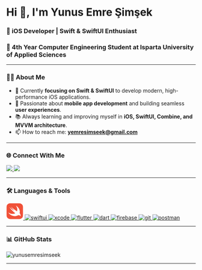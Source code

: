 <h1 align="left">Hi 👋, I'm Yunus Emre Şimşek</h1>
<h3 align="left">🚀 iOS Developer | Swift & SwiftUI Enthusiast</h3>
<h3 align="left">📍 4th Year Computer Engineering Student at Isparta University of Applied Sciences</h3>

---

### 🧑‍💻 About Me  
- 🌱 Currently **focusing on Swift & SwiftUI** to develop modern, high-performance iOS applications.  
- 📱 Passionate about **mobile app development** and building seamless **user experiences**.  
- 📚 Always learning and improving myself in **iOS, SwiftUI, Combine, and MVVM architecture**.  
- 📫 How to reach me: **yemresimseek@gmail.com**

---

### 🌐 Connect With Me  
<p align="left">
  <a href="https://linkedin.com/in/emresimsekk" target="_blank">
    <img src="https://img.shields.io/badge/LinkedIn-0A66C2?style=for-the-badge&logo=linkedin&logoColor=white" />
  </a>
  <a href="mailto:yemresimseek@gmail.com" target="_blank">
    <img src="https://img.shields.io/badge/Email-D14836?style=for-the-badge&logo=gmail&logoColor=white" />
  </a>
</p>

---

### 🛠️ Languages & Tools  
<p align="left">
  <!-- Swift -->
  <a href="https://developer.apple.com/swift/" target="_blank" rel="noreferrer">
    <img src="https://raw.githubusercontent.com/devicons/devicon/master/icons/swift/swift-original.svg" alt="swift" width="45" height="45"/>
  </a>
  <!-- SwiftUI -->
  <a href="https://developer.apple.com/xcode/swiftui/" target="_blank" rel="noreferrer">
    <img src="https://img.icons8.com/color/452/swiftui.png" alt="swiftui" width="45" height="45"/>
  </a>
  <!-- Xcode -->
  <a href="https://developer.apple.com/xcode/" target="_blank" rel="noreferrer">
    <img src="https://cdn.iconscout.com/icon/free/png-256/free-xcode-3521672-2945114.png" alt="xcode" width="45" height="45"/>
  </a>
  <!-- Flutter -->
  <a href="https://flutter.dev" target="_blank" rel="noreferrer">
    <img src="https://www.vectorlogo.zone/logos/flutterio/flutterio-icon.svg" alt="flutter" width="45" height="45"/>
  </a>
  <!-- Dart -->
  <a href="https://dart.dev" target="_blank" rel="noreferrer">
    <img src="https://www.vectorlogo.zone/logos/dartlang/dartlang-icon.svg" alt="dart" width="45" height="45"/>
  </a>
  <!-- Firebase -->
  <a href="https://firebase.google.com/" target="_blank" rel="noreferrer">
    <img src="https://www.vectorlogo.zone/logos/firebase/firebase-icon.svg" alt="firebase" width="45" height="45"/>
  </a>
  <!-- Git -->
  <a href="https://git-scm.com/" target="_blank" rel="noreferrer">
    <img src="https://www.vectorlogo.zone/logos/git-scm/git-scm-icon.svg" alt="git" width="45" height="45"/>
  </a>
  <!-- Postman -->
  <a href="https://postman.com" target="_blank" rel="noreferrer">
    <img src="https://www.vectorlogo.zone/logos/getpostman/getpostman-icon.svg" alt="postman" width="45" height="45"/>
  </a>
</p>

---

### 📊 GitHub Stats  

<p align="left">
  <img src="https://github-readme-stats.vercel.app/api/top-langs/?username=yunusemresimseek&layout=compact&theme=swift" alt="yunusemresimseek" />
</p>

---
